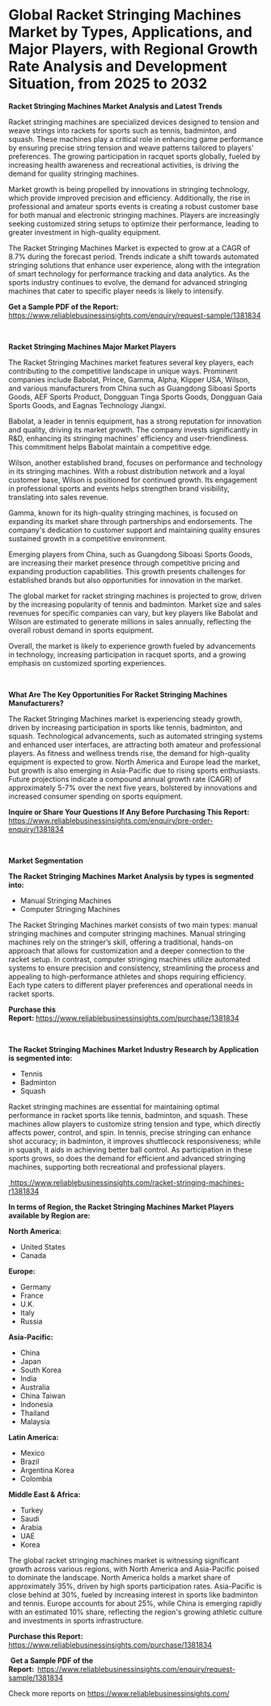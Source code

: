 <p><h1>Global Racket Stringing Machines Market by Types, Applications, and Major Players, with Regional Growth Rate Analysis and Development Situation, from 2025 to 2032</h1></p><p><strong>Racket Stringing Machines Market Analysis and Latest Trends</strong></p>
<p><p>Racket stringing machines are specialized devices designed to tension and weave strings into rackets for sports such as tennis, badminton, and squash. These machines play a critical role in enhancing game performance by ensuring precise string tension and weave patterns tailored to players' preferences. The growing participation in racquet sports globally, fueled by increasing health awareness and recreational activities, is driving the demand for quality stringing machines.</p><p>Market growth is being propelled by innovations in stringing technology, which provide improved precision and efficiency. Additionally, the rise in professional and amateur sports events is creating a robust customer base for both manual and electronic stringing machines. Players are increasingly seeking customized string setups to optimize their performance, leading to greater investment in high-quality equipment.</p><p>The Racket Stringing Machines Market is expected to grow at a CAGR of 8.7% during the forecast period. Trends indicate a shift towards automated stringing solutions that enhance user experience, along with the integration of smart technology for performance tracking and data analytics. As the sports industry continues to evolve, the demand for advanced stringing machines that cater to specific player needs is likely to intensify.</p></p>
<p><strong>Get a Sample PDF of the Report:&nbsp;</strong> <a href="https://www.reliablebusinessinsights.com/enquiry/request-sample/1381834?utm_campaign=3043&utm_medium=2&utm_source=Github&utm_content=ia&utm_term=08042025&utm_id=racket-stringing-machines">https://www.reliablebusinessinsights.com/enquiry/request-sample/1381834</a></p>
<p>&nbsp;</p>
<p><strong>Racket Stringing Machines Major Market Players</strong></p>
<p><p>The Racket Stringing Machines market features several key players, each contributing to the competitive landscape in unique ways. Prominent companies include Babolat, Prince, Gamma, Alpha, Klipper USA, Wilson, and various manufacturers from China such as Guangdong Siboasi Sports Goods, AEF Sports Product, Dongguan Tinga Sports Goods, Dongguan Gaia Sports Goods, and Eagnas Technology Jiangxi.</p><p>Babolat, a leader in tennis equipment, has a strong reputation for innovation and quality, driving its market growth. The company invests significantly in R&D, enhancing its stringing machines' efficiency and user-friendliness. This commitment helps Babolat maintain a competitive edge.</p><p>Wilson, another established brand, focuses on performance and technology in its stringing machines. With a robust distribution network and a loyal customer base, Wilson is positioned for continued growth. Its engagement in professional sports and events helps strengthen brand visibility, translating into sales revenue.</p><p>Gamma, known for its high-quality stringing machines, is focused on expanding its market share through partnerships and endorsements. The company's dedication to customer support and maintaining quality ensures sustained growth in a competitive environment.</p><p>Emerging players from China, such as Guangdong Siboasi Sports Goods, are increasing their market presence through competitive pricing and expanding production capabilities. This growth presents challenges for established brands but also opportunities for innovation in the market.</p><p>The global market for racket stringing machines is projected to grow, driven by the increasing popularity of tennis and badminton. Market size and sales revenues for specific companies can vary, but key players like Babolat and Wilson are estimated to generate millions in sales annually, reflecting the overall robust demand in sports equipment. </p><p>Overall, the market is likely to experience growth fueled by advancements in technology, increasing participation in racquet sports, and a growing emphasis on customized sporting experiences.</p></p>
<p>&nbsp;</p>
<p><strong>What Are The Key Opportunities For Racket Stringing Machines Manufacturers?</strong></p>
<p><p>The Racket Stringing Machines market is experiencing steady growth, driven by increasing participation in sports like tennis, badminton, and squash. Technological advancements, such as automated stringing systems and enhanced user interfaces, are attracting both amateur and professional players. As fitness and wellness trends rise, the demand for high-quality equipment is expected to grow. North America and Europe lead the market, but growth is also emerging in Asia-Pacific due to rising sports enthusiasts. Future projections indicate a compound annual growth rate (CAGR) of approximately 5-7% over the next five years, bolstered by innovations and increased consumer spending on sports equipment.</p></p>
<p><strong>Inquire or Share Your Questions If Any Before Purchasing This Report:</strong> <a href="https://www.reliablebusinessinsights.com/enquiry/pre-order-enquiry/1381834?utm_campaign=3043&utm_medium=2&utm_source=Github&utm_content=ia&utm_term=08042025&utm_id=racket-stringing-machines">https://www.reliablebusinessinsights.com/enquiry/pre-order-enquiry/1381834</a></p>
<p>&nbsp;</p>
<p><strong>Market Segmentation</strong></p>
<p><strong>The Racket Stringing Machines Market Analysis by types is segmented into:</strong></p>
<p><ul><li>Manual Stringing Machines</li><li>Computer Stringing Machines</li></ul></p>
<p><p>The Racket Stringing Machines market consists of two main types: manual stringing machines and computer stringing machines. Manual stringing machines rely on the stringer’s skill, offering a traditional, hands-on approach that allows for customization and a deeper connection to the racket setup. In contrast, computer stringing machines utilize automated systems to ensure precision and consistency, streamlining the process and appealing to high-performance athletes and shops requiring efficiency. Each type caters to different player preferences and operational needs in racket sports.</p></p>
<p><strong>Purchase this Report:&nbsp;</strong><a href="https://www.reliablebusinessinsights.com/purchase/1381834?utm_campaign=3043&utm_medium=2&utm_source=Github&utm_content=ia&utm_term=08042025&utm_id=racket-stringing-machines">https://www.reliablebusinessinsights.com/purchase/1381834</a></p>
<p>&nbsp;</p>
<p><strong>The Racket Stringing Machines Market Industry Research by Application is segmented into:</strong></p>
<p><ul><li>Tennis</li><li>Badminton</li><li>Squash</li></ul></p>
<p><p>Racket stringing machines are essential for maintaining optimal performance in racket sports like tennis, badminton, and squash. These machines allow players to customize string tension and type, which directly affects power, control, and spin. In tennis, precise stringing can enhance shot accuracy; in badminton, it improves shuttlecock responsiveness; while in squash, it aids in achieving better ball control. As participation in these sports grows, so does the demand for efficient and advanced stringing machines, supporting both recreational and professional players.</p></p>
<p><a href="https://www.reliablebusinessinsights.com/racket-stringing-machines-r1381834?utm_campaign=3043&utm_medium=2&utm_source=Github&utm_content=ia&utm_term=08042025&utm_id=racket-stringing-machines">&nbsp;https://www.reliablebusinessinsights.com/racket-stringing-machines-r1381834</a></p>
<p><strong>In terms of Region, the Racket Stringing Machines Market Players available by Region are:</strong></p>
<p>
    <p> <strong> North America: </strong>
        <ul>
            <li>United States</li>
            <li>Canada</li>
        </ul>
        </p> 
    <p> <strong> Europe: </strong>
        <ul>
            <li>Germany</li>
            <li>France</li>
            <li>U.K.</li>
            <li>Italy</li>
            <li>Russia</li>
        </ul>
        </p> 
    <p> <strong> Asia-Pacific: </strong>
        <ul>
            <li>China</li>
            <li>Japan</li>
            <li>South Korea</li>
            <li>India</li>
            <li>Australia</li>
            <li>China Taiwan</li>
            <li>Indonesia</li>
            <li>Thailand</li>
            <li>Malaysia</li>
        </ul>
        </p> 
    <p> <strong> Latin America: </strong>
        <ul>
            <li>Mexico</li>
            <li>Brazil</li>
            <li>Argentina Korea</li>
            <li>Colombia</li>
        </ul>
        </p> 
    <p> <strong> Middle East & Africa: </strong>
        <ul>
            <li>Turkey</li>
            <li>Saudi</li>
            <li>Arabia</li>
            <li>UAE</li>
            <li>Korea</li>
        </ul>
    </p>
    </p>
<p><p>The global racket stringing machines market is witnessing significant growth across various regions, with North America and Asia-Pacific poised to dominate the landscape. North America holds a market share of approximately 35%, driven by high sports participation rates. Asia-Pacific is close behind at 30%, fueled by increasing interest in sports like badminton and tennis. Europe accounts for about 25%, while China is emerging rapidly with an estimated 10% share, reflecting the region's growing athletic culture and investments in sports infrastructure.</p></p>
<p><strong>Purchase this Report: </strong><a href="https://www.reliablebusinessinsights.com/purchase/1381834?utm_campaign=3043&utm_medium=2&utm_source=Github&utm_content=ia&utm_term=08042025&utm_id=racket-stringing-machines">https://www.reliablebusinessinsights.com/purchase/1381834</a></p>
<p>&nbsp;<strong>Get a Sample PDF of the Report:&nbsp;&nbsp;</strong><a href="https://www.reliablebusinessinsights.com/enquiry/request-sample/1381834?utm_campaign=3043&utm_medium=2&utm_source=Github&utm_content=ia&utm_term=08042025&utm_id=racket-stringing-machines">https://www.reliablebusinessinsights.com/enquiry/request-sample/1381834</a></p>
<p><strong></strong></p>
<p>Check more reports on <a href="https://www.reliablebusinessinsights.com/?utm_campaign=3043&utm_medium=2&utm_source=Github&utm_content=ia&utm_term=08042025&utm_id=racket-stringing-machines">https://www.reliablebusinessinsights.com/</a></p>